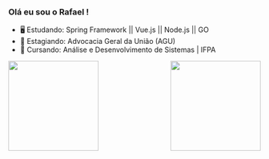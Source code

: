 ### Olá eu sou o Rafael !

- 🖥️ Estudando: Spring Framework || Vue.js || Node.js || GO
- 🏤 Estagiando: Advocacia Geral da União (AGU)
- 🌱 Cursando: Análise e Desenvolvimento de Sistemas | IFPA

<div>
  
  <img  height="180em" src="https://github-readme-stats.vercel.app/api?username=Rfaelsn&show_icons=true&theme=dracula-gatsby&include_all_commits=true&count_private=true"/>
  <img align="right" height="180em" src="https://github-readme-stats.vercel.app/api/top-langs/?username=Rfaelsn&layout=compact&langs_count=16&theme=great-gatsby"/>
</div>
<br>
